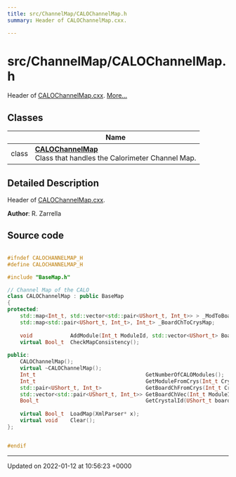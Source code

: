 ```yaml
---
title: src/ChannelMap/CALOChannelMap.h
summary: Header of CALOChannelMap.cxx. 

---
```


# src/ChannelMap/CALOChannelMap.h

Header of [CALOChannelMap.cxx](/Files/CALOChannelMap_8cxx.md#file-calochannelmap.cxx).  [More...](#detailed-description)

## Classes

|                | Name           |
| -------------- | -------------- |
| class | **[CALOChannelMap](/Classes/classCALOChannelMap.md)** <br>Class that handles the Calorimeter Channel Map.  |

## Detailed Description

Header of [CALOChannelMap.cxx](/Files/CALOChannelMap_8cxx.md#file-calochannelmap.cxx). 

**Author**: R. Zarrella 



## Source code

```cpp

#ifndef CALOCHANNELMAP_H
#define CALOCHANNELMAP_H

#include "BaseMap.h"

// Channel Map of the CALO
class CALOChannelMap : public BaseMap
{
protected:
    std::map<Int_t, std::vector<std::pair<UShort_t, Int_t>> > _ModToBoardChMap; 
    std::map<std::pair<UShort_t, Int_t>, Int_t> _BoardChToCrysMap;              
    
    void            AddModule(Int_t ModuleId, std::vector<UShort_t> Boards, std::vector<Int_t> Channels, std::vector<Int_t> Crystals);
    virtual Bool_t  CheckMapConsistency();
    
public:
    CALOChannelMap();
    virtual ~CALOChannelMap();
    Int_t                                   GetNumberOfCALOModules();
    Int_t                                   GetModuleFromCrys(Int_t CrysId);
    std::pair<UShort_t, Int_t>              GetBoardChFromCrys(Int_t CrysId);
    std::vector<std::pair<UShort_t, Int_t>> GetBoardChVec(Int_t ModuleId);
    Bool_t                                  GetCrystalId(UShort_t board, Int_t channel, Int_t* CrysId);
    
    virtual Bool_t  LoadMap(XmlParser* x);
    virtual void    Clear();
};


#endif
```


-------------------------------

Updated on 2022-01-12 at 10:56:23 +0000
